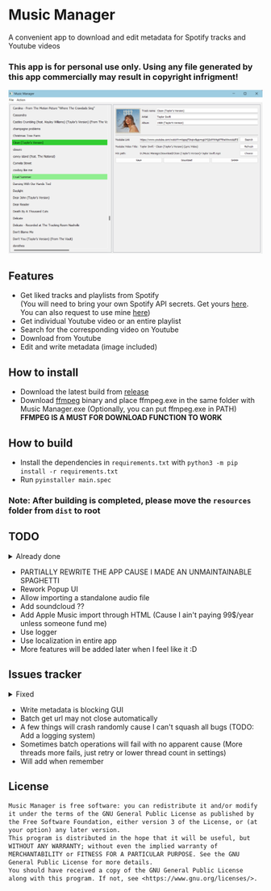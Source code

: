# Music Manager
A convenient app to download and edit metadata for Spotify tracks and Youtube videos
### This app is for personal use only. Using any file generated by this app commercially may result in copyright infrigment!

![Promote](images/promo.png)

## Features
- Get liked tracks and playlists from Spotify \
  (You will need to bring your own Spotify API secrets. Get yours
[here](https://developer.spotify.com/). You can also request to use mine [here]())
- Get individual Youtube video or an entire playlist
- Search for the corresponding video on Youtube
- Download from Youtube
- Edit and write metadata (image included)

## How to install
- Download the latest build from [release](https://github.com/letiendat198/MediaManager/releases)
- Download [ffmpeg](https://www.ffmpeg.org/) binary and place ffmpeg.exe in the same folder with Music Manager.exe 
(Optionally, you can put ffmpeg.exe in PATH) \
**FFMPEG IS A MUST FOR DOWNLOAD FUNCTION TO WORK**

## How to build
- Install the dependencies in `requirements.txt` with `python3 -m pip install -r requirements.txt`
- Run `pyinstaller main.spec`
### Note: After building is completed, please move the `resources` folder from `dist` to root

## TODO
<details>
  <summary>Already done</summary>

- ~~Add Batch download Youtube~~
- ~~Allow user to specify download path~~
- ~~Change to id based storage~~
- ~~Create a DataHandler to handle all those playlist and stuffs~~
- ~~Fetch album data from Spotify and show it~~
- ~~Allow to add a Spotify playlist~~
- ~~Allow to add a Youtube video and playlist (I don't use YT playlist much so this gonna be put off :D)~~
- ~~Refresh yt-title when yt-url is changed~~
- ~~Show tracks separated by playlist~~ (And sorted by A-Z)
- ~~Batch get url skip songs that already have url~~
- ~~Store mp3 path info of songs~~
- ~~Validate downloaded info~~ (When hit Refresh) (Investigate missing downloads too - Probably overlapping song names)
- ~~Auto change mp3 metadata with supplied info~~ (When download, click "Save" or do Batch write metadata. Batch download 
not gonna write metadata. Write batch metadata manually)
- ~~Limit QThreadpool to something more reasonable so that 
Chrome webdriver not gonna murder someone machine~~ (Make a setting menu to set this too. Also 6 threads seems resonable)
- ~~Show album image~~ ~~(Rework showing logic: Prioritize embeded image)~~
- ~~Allow user to add album image~~
- ~~Delete button should delete downloaded track~~\
- ~~Allow user to add a mp3 file as download-path for songs~~
- ~~Add a button to choose download path~~
- ~~Allow user to choose whether to skip downloaded when doing batch download (Maybe get url too)~~ (Available in setting menu)
- ~~Allow user to add an mp3 file~~
- ~~Do import json~~ (Just copy-paste every json file in folder)
- ~~Add a settings menu~~
- ~~Change popups to actually look decent~~
- ~~Download video from Youtube now include thumbnails~~
</details>

- PARTIALLY REWRITE THE APP CAUSE I MADE AN UNMAINTAINABLE SPAGHETTI
- Rework Popup UI
- Allow importing a standalone audio file
- Add soundcloud ??
- Add Apple Music import through HTML (Cause I ain't paying 99$/year unless someone fund me)
- Use logger
- Use localization in entire app
- More features will be added later when I feel like it :D

## Issues tracker
<details>
  <summary>Fixed</summary>

- ~~Flickering popups~~ (Turns out you don't init QWidget many times. And don't restate UI elements many time. 
Just handle dynamic stuffs in a seperate function. Somehow only affected Download and Search)
- ~~Image chooser keep reopen~~ (Do not write .connect() in somewhere that run multiple time)
- ~~Song with same name will overlap when download~~ (File name now come with artist)
- ~~Delete button (Also other buttons too but less obvious) firing n times when used n times~~ (Again, do not write
.connect() somewhere it will be called multiple times)
- ~~DataManager may take 2 update first time to generate working data.json~~
</details>

- Write metadata is blocking GUI
- Batch get url may not close automatically
- A few things will crash randomly cause I can't squash all bugs (TODO: Add a logging system)
- Sometimes batch operations will fail with no apparent cause (More threads more fails, just retry or lower thread count in settings)
- Will add when remember

## License
    Music Manager is free software: you can redistribute it and/or modify it under the terms of the GNU General Public License as published by the Free Software Foundation, either version 3 of the License, or (at your option) any later version.
    This program is distributed in the hope that it will be useful, but WITHOUT ANY WARRANTY; without even the implied warranty of MERCHANTABILITY or FITNESS FOR A PARTICULAR PURPOSE. See the GNU General Public License for more details.
    You should have received a copy of the GNU General Public License along with this program. If not, see <https://www.gnu.org/licenses/>. 
